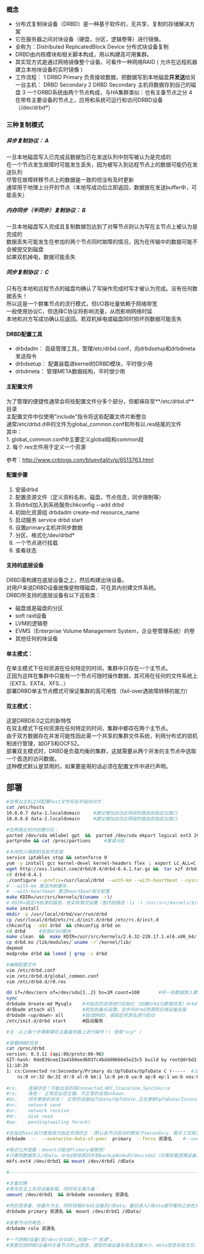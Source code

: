 ### 概念
* 分布式复制块设备（DRBD）是一种基于软件的，无共享，复制的存储解决方案
* 它在服务器之间对块设备（硬盘，分区，逻辑卷等）进行镜像。
* 全称为：Distributed ReplicatedBlock Device 分布式块设备复制
* DRBD由内核模块和相关脚本构成，用以构建高可用集群。
* 其实现方式是通过网络镜像整个设备。可看作一种网络RAID ( 允许在远程机器建立本地块设备的实时镜像 )
* 工作流程：
    1 DRBD Primary 负责接收数据，把数据写到本地磁盘**并发送**给另一台主机： DRBD Secondary
    2 DRBD Secondary 主机将数据存到自己的磁盘
    3 一个DRBD系统由两个节点构成，与HA集群类似：也有主备节点之分
    4 在带有主要设备的节点上，应用和系统可运行和访问DRBD设备（/dev/drbd*）

### 三种复制模式
##### 异步复制协议： A
一旦本地磁盘写入已完成且数据包已在发送队列中则写被认为是完成的  
在一个节点发生故障时可能发生丢失，因为被写入到远程节点上的数据可能仍在发送队列  
尽管在故障转移节点上的数据是一致的但没有及时更新  
通常用于地理上分开的节点（本地写成功后立即返回，数据放在发送buffer中，可能丢失） 
##### 内存同步（半同步）复制协议： B
一旦本地磁盘写入完成且复制数据包达到了对等节点则认为写在主节点上被认为是完成的  
数据丢失可能发生在参加的两个节点同时故障的情况，因为在传输中的数据可能不会被提交到磁盘  
如果双机掉电，数据可能丢失
##### 同步复制协议： C
只有在本地和远程节点的磁盘均确认了写操作完成时写才被认为完成。没有任何数据丢失！  
所以这是一个群集节点的流行模式，但I/O吞吐量依赖于网络带宽  
一般使用协议C，但选择C协议将影响流量，从而影响网络时延  
本地和对方写成功确认后返回。若双机掉电或磁盘同时损坏则数据可能丢失  

#### DRBD配置工具
* drbdadm：       高级管理工具，管理/etc/drbd.conf，向drbdsetup和drbdmeta发送指令
* drbdsetup：     配置装载进kernel的DRBD模块，平时很少用
* drbdmeta：      管理META数据结构，平时很少用

#### 主配置文件
为了管理的便捷性通常会将些配置文件分多个部分，但都保存至**/etc/drbd.d**目录  
主配置文件中仅使用"include"指令将这些配置文件片断整合  
通常/etc/drbd.d中的文件为global_common.conf和所有以.res结尾的文件  
其中：  
    1. global_common.conf中主要定义global段和common段  
    2. 每个.res文件用于定义一个资源  
    
参考：http://www.cnblogs.com/bluevitality/p/6513763.html  

#### 配置步骤
1. 安装drbd  
2. 配置资源文件（定义资料名称，磁盘，节点信息，同步限制等）  
3. 将drbd加入到系统服务chkconfig --add drbd   
4. 初始化资源组 drbdadm create-md resource_name  
5. 启动服务 service drbd start  
6. 设置primary主机并同步数据  
7. 分区、格式化/dev/drbd\*  
8. 一个节点进行挂载  
9. 查看状态  


#### 支持的底层设备
DRBD需构建在底层设备之上，然后构建出块设备。  
对用户来说DRBD设备就像是物理磁盘，可在其内创建文件系统。  
DRBD所支持的底层设备有以下这些类：  
* 磁盘或是磁盘的分区  
* soft raid设备  
* LVM的逻辑卷  
* EVMS（Enterprise Volume Management System，企业卷管理系统）的卷  
* 其他任何的块设备  


#### 单主模式：
在单主模式下任何资源在任何特定的时间，集群中只存在一个主节点。  
正因为这样在集群中只能有一个节点可随时操作数据，其可用在任何的文件系统上（EXT3、EXT4、XFS...）  
部署DRBD单主节点模式可保证集群的高可用性（fail-over遇故障转移的能力）  
 
#### 双主模式：
这是DRBD8.0之后的新特性  
在双主模式下任何资源在任何特定的时间，集群中都存在两个主节点。  
由于双方数据存在并发可能性因此需一个共享的集群文件系统，利用分布式的锁机制进行管理，如GFS和OCFS2。  
部署双主模式时，DRBD是负载均衡的集群，这就需要从两个并发的主节点中选取一个首选的访问数据。  
这种模式默认是禁用的，如果要是用的话必须在配置文件中进行声明。  


## 部署
```bash
#在两台主机之间配置host文件将名字指向对方：
cat /etc/hosts
10.0.0.7 data-1.localdomain     #建议增加去往此网段的路由到指定出接口
10.0.0.8 data-2.localdomain     #建议增加去往此网段的路由到指定出接口

#在两端主机内创建分区：
parted /dev/sda mklabel gpt  &&  parted /dev/sda mkpart logical ext3 20GB 20GB   #数据区
partprobe && cat /proc/partions     #重读分区

#关闭防火墙限制及软件安装
service iptables stop && setenforce 0
yum -y install gcc kernel-devel kernel-headers flex ； export LC_ALL=C
wget http://oss.linbit.com/drbd/8.4/drbd-8.4.1.tar.gz &&  tar xzf drbd-8.4.1.tar.gz
cd drbd-8.4.1
./configure --prefix=/usr/local/drbd --with-km --with-heartbeat --sysconfdir=/etc/drbd     
# --with-km 激活内核模块 
# --with-heartbeat 激活heartbeat相关配置
make KDIR=/usr/src/kernels/$(uname -r)/
# KDIR=指定内核源码路径，依实际情况设置（查内核路径：ls -l /usr/src/kernels/$(uname -r)/）
make install 
mkdir -p /usr/local/drbd/var/run/drbd  
cp /usr/local/drbd/etc/rc.d/init.d/drbd /etc/rc.d/init.d  
chkconfig --add drbd  && chkconfig drbd on    
cd drbd     #安装drbd模块
make clean  &&  make KDIR=/usr/src/kernels/2.6.32-220.17.1.el6.x86_64/  
cp drbd.ko /lib/modules/`uname -r`/kernel/lib/  
depmod
modprobe drbd && lsmod | grep -i drbd

#编辑配置文件
vim /etc/drbd.conf
vim /etc/drbd.d/global_common.conf
vim /etc/drbd.d/r0.res

dd if=/dev/zero of=/dev/sda{1..2} bs=1M count=100       #将一些数据放入需同步的设备中以防止create-md时出错
sync         
drbdadm dreate-md Mysqls    #对指定的资源进行初始化（创建drbd元数据信息）drbd管理命令：drbdadm --help
drdbadm attach all          #附加到备份设置。这步将drbd资源和后端设备连接
drbdadm <up/down> all       #启动DRBD，或指定资源名进行启动
/etc/init.d/drbd start      #启动服务

#注：以上每个步骤都需在主备服务器上进行操作！( 使用"scp" )

#查看DRBD信息：
cat /proc/drbd
version: 8.3.11 (api:88/proto:86-96) 
GIT-hash: 0de839cee13a4160eed6037c4bddd066645e23c5 build by root@drbd2.localdomain, 2011-07-08  
11:10:20 
1: cs:Connected ro:Secondary/Primary ds:UpToDate/UpToDate C r-----  #注：ro:Secondary/Primary即: ro:自身/对端角色
    ns:0 nr:32 dw:32 dr:0 al:0 bm:1 lo:0 pe:0 ua:0 ap:0 ep:1 wo:b oos:0 
 
#cs:    连接状态！可能出现的有Connected,WFC,Stanalone,SyncSource 
#ro:    角色！ 正常会出现主辅，不正常的会现unkown. 
#ds:    同步更新的状态！ 正常的话是UpToDate/UpToDate,正在更新UpToDate/Inconsistent
#ns:    network send 
#nr:    network receive
#dr:    disk read
#pe:    pending(waiting forack)

#在指定host执行使其成为指定资源的主：（默认各节点启动时都处于secondary，需手工将其设成primary才能正常被挂载工作）
drbdadm  --  --overwrite-data-of-peer  primary  --force 资源名    #--overwrite-data-of-peer 覆盖对端的数据
 
#格式化并挂载：（mount只能在Primary端使用）
#只需将数据写入/dData，drbd即把其同步到backupNode的/dev/sda2（仅需挂载逻辑设备，不挂载其下层的分区而由DRBD后台挂载用）
mkfs.ext4 /dev/drbd1 && mount /dev/drbd1 /dData

#-------------------------------------------------------------------------------

#主备切换
#首先在主上先将设备卸载，同时将主降为备：
umount /dev/drbd1  && drbdadm secondary 资源名  
 
#然后登录备，将备升为主，同时挂载drbd1设备到/dData。最后进入/dData就可看到之前在另一host写入的数据，若没有则同步失败
drbdadm primary 资源名 &&　mount /dev/drbd1 /dData/ 
 
#查看节点的角色：
drbdadm role 资源名

#一个DRBD设备(即/dev/drbdX),叫做一个"资源"。
#里面包含DRBD设备的主备节点的ip信息，底层存储设备名称及设备大小，meta信息存放方式，drbd对外提供的设备名等

```














